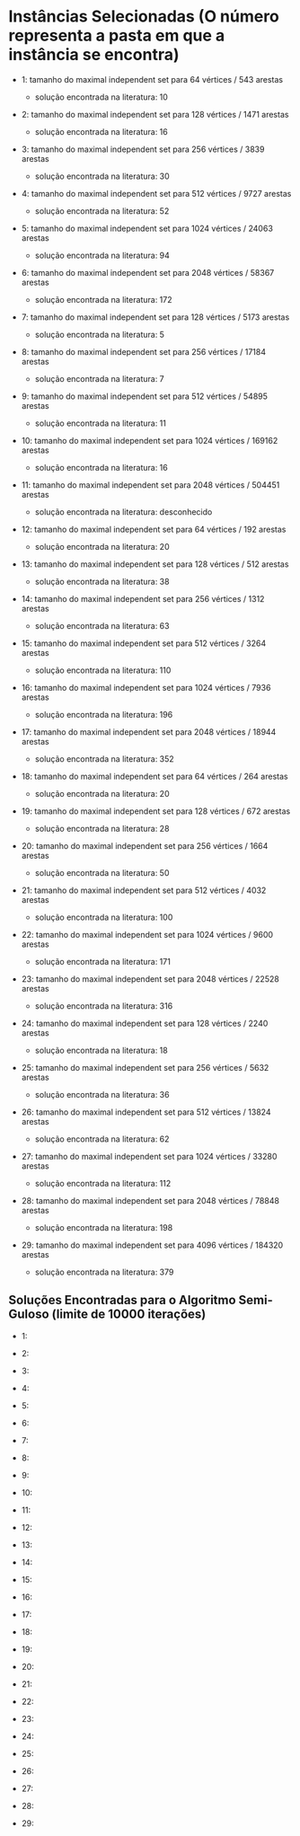 # Instâncias Selecionadas (O número representa a pasta em que a instância se encontra)
- 1: tamanho do maximal independent set para 64 vértices / 543 arestas
    - solução encontrada na literatura: 10

- 2: tamanho do maximal independent set para 128 vértices / 1471 arestas
    - solução encontrada na literatura: 16

- 3: tamanho do maximal independent set para 256 vértices / 3839 arestas
    - solução encontrada na literatura: 30

- 4: tamanho do maximal independent set para 512 vértices / 9727 arestas
    - solução encontrada na literatura: 52

- 5: tamanho do maximal independent set para 1024 vértices / 24063 arestas
    - solução encontrada na literatura: 94

- 6: tamanho do maximal independent set para 2048 vértices / 58367 arestas
    - solução encontrada na literatura: 172

- 7: tamanho do maximal independent set para 128 vértices / 5173 arestas
    - solução encontrada na literatura: 5

- 8: tamanho do maximal independent set para 256 vértices / 17184 arestas
    - solução encontrada na literatura: 7

- 9: tamanho do maximal independent set para 512 vértices / 54895 arestas
    - solução encontrada na literatura: 11

- 10: tamanho do maximal independent set para 1024 vértices / 169162 arestas
    - solução encontrada na literatura: 16

- 11: tamanho do maximal independent set para 2048 vértices / 504451 arestas
    - solução encontrada na literatura: desconhecido

- 12: tamanho do maximal independent set para 64 vértices / 192 arestas
    - solução encontrada na literatura: 20

- 13: tamanho do maximal independent set para 128 vértices / 512 arestas
    - solução encontrada na literatura: 38

- 14: tamanho do maximal independent set para 256 vértices / 1312 arestas
    - solução encontrada na literatura: 63

- 15: tamanho do maximal independent set para 512 vértices / 3264 arestas
    - solução encontrada na literatura: 110

- 16: tamanho do maximal independent set para 1024 vértices / 7936 arestas
    - solução encontrada na literatura: 196

- 17: tamanho do maximal independent set para 2048 vértices / 18944 arestas
    - solução encontrada na literatura: 352

- 18: tamanho do maximal independent set para 64 vértices / 264 arestas
    - solução encontrada na literatura: 20

- 19: tamanho do maximal independent set para 128 vértices / 672 arestas
    - solução encontrada na literatura: 28

- 20: tamanho do maximal independent set para 256 vértices / 1664 arestas
    - solução encontrada na literatura: 50

- 21: tamanho do maximal independent set para 512 vértices / 4032 arestas
    - solução encontrada na literatura: 100

- 22: tamanho do maximal independent set para 1024 vértices / 9600 arestas
    - solução encontrada na literatura: 171

- 23: tamanho do maximal independent set para 2048 vértices / 22528 arestas
    - solução encontrada na literatura: 316

- 24: tamanho do maximal independent set para 128 vértices / 2240 arestas
    - solução encontrada na literatura: 18

- 25: tamanho do maximal independent set para 256 vértices / 5632 arestas
    - solução encontrada na literatura: 36

- 26: tamanho do maximal independent set para 512 vértices / 13824 arestas
    - solução encontrada na literatura: 62

- 27: tamanho do maximal independent set para 1024 vértices / 33280 arestas
    - solução encontrada na literatura: 112

- 28: tamanho do maximal independent set para 2048 vértices / 78848 arestas
    - solução encontrada na literatura: 198

- 29: tamanho do maximal independent set para 4096 vértices / 184320 arestas
    - solução encontrada na literatura: 379

## Soluções Encontradas para o Algoritmo Semi-Guloso (limite de 10000 iterações)

- 1: 

- 2: 

- 3:

- 4: 

- 5:
    
- 6: 

- 7: 

- 8: 

- 9:

- 10: 

- 11:

- 12:

- 13:

- 14:

- 15: 

- 16:

- 17: 

- 18: 

- 19: 

- 20: 

- 21: 

- 22: 

- 23:
  
- 24: 

- 25: 

- 26:

- 27:

- 28: 

- 29: 
